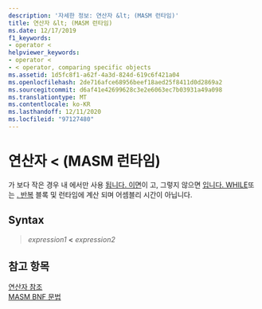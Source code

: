 ```yaml
---
description: '자세한 정보: 연산자 &lt; (MASM 런타임)'
title: 연산자 &lt; (MASM 런타임)
ms.date: 12/17/2019
f1_keywords:
- operator <
helpviewer_keywords:
- operator <
- < operator, comparing specific objects
ms.assetid: 1d5fc8f1-a62f-4a3d-824d-619c6f421a04
ms.openlocfilehash: 2de716afce68956beef18aed25f8411d0d2869a2
ms.sourcegitcommit: d6af41e42699628c3e2e6063ec7b03931a49a098
ms.translationtype: MT
ms.contentlocale: ko-KR
ms.lasthandoff: 12/11/2020
ms.locfileid: "97127480"
---
```

# <a name="operator-lt-masm-run-time"></a>연산자 &lt; (MASM 런타임)

가 보다 작은 경우 내 에서만 사용 [됩니다. 이면](dot-if.md)이 고, 그렇지 않으면 [입니다. WHILE](dot-while.md)또는 [. 반복](dot-repeat.md) 블록 및 런타임에 계산 되며 어셈블리 시간이 아닙니다.

## <a name="syntax"></a>Syntax

> *expression1* **<** *expression2*

## <a name="see-also"></a>참고 항목

[연산자 참조](operators-reference.md)\
[MASM BNF 문법](masm-bnf-grammar.md)
